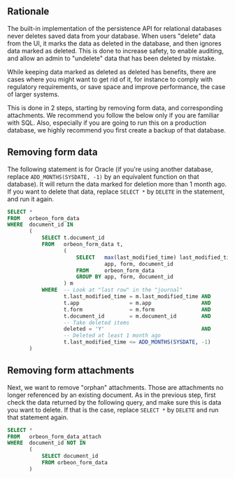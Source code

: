## Rationale

The built-in implementation of the persistence API for relational databases never deletes saved data from your database. When users "delete" data from the UI, it marks the data as deleted in the database, and then ignores data marked as deleted. This is done to increase safety, to enable auditing, and allow an admin to "undelete" data that has been deleted by mistake.

While keeping data marked as deleted as deleted has benefits, there are cases where you might want to get rid of it, for instance to comply with regulatory requirements, or save space and improve performance, the case of larger systems.

This is done in 2 steps, starting by removing form data, and corresponding attachments. We recommend you follow the below only if you are familiar with SQL. Also, especially if you are going to run this on a production database, we highly recommend you first create a backup of that database.

## Removing form data

The following statement is for Oracle (if you're using another database, replace `ADD_MONTHS(SYSDATE, -1)` by an equivalent function on that database). It will return the data marked for deletion more than 1 month ago. If you want to delete that data, replace `SELECT *` by `DELETE` in the statement, and run it again.

```sql
SELECT *
FROM   orbeon_form_data
WHERE  document_id IN
       (
           SELECT t.document_id
           FROM   orbeon_form_data t,
                  (
                      SELECT   max(last_modified_time) last_modified_time,
                               app, form, document_id
                      FROM     orbeon_form_data
                      GROUP BY app, form, document_id
                  ) m
           WHERE  -- Look at "last row" in the "journal"                                                                                                                                                                                                                                                         
                  t.last_modified_time = m.last_modified_time AND
                  t.app                = m.app                AND
                  t.form               = m.form               AND
                  t.document_id        = m.document_id        AND
                  -- Take deleted items                                                                                                                                                                                                                                                                        
                  deleted = 'Y'                               AND
                  -- Deleted at least 1 month ago                                                                                                                                                                                                                                                              
                  t.last_modified_time <= ADD_MONTHS(SYSDATE, -1)
       )
```

## Removing form attachments

Next, we want to remove "orphan" attachments. Those are attachments no longer referenced by an existing document. As in the previous step, first check the data returned by the following query, and make sure this is data you want to delete. If that is the case, replace `SELECT *` by `DELETE` and run that statement again.

```sql
SELECT *
FROM   orbeon_form_data_attach
WHERE  document_id NOT IN
       (
           SELECT document_id
           FROM orbeon_form_data
       )
```